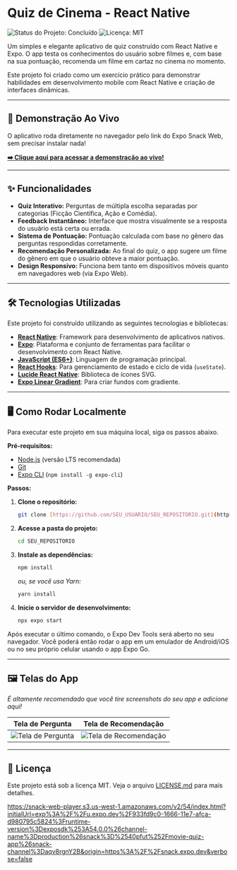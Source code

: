 # Quiz de Cinema - React Native

![Status do Projeto: Concluído](https://img.shields.io/badge/status-concluído-brightgreen)
![Licença: MIT](https://img.shields.io/badge/licença-MIT-blue)

Um simples e elegante aplicativo de quiz construído com React Native e Expo. O app testa os conhecimentos do usuário sobre filmes e, com base na sua pontuação, recomenda um filme em cartaz no cinema no momento.

Este projeto foi criado como um exercício prático para demonstrar habilidades em desenvolvimento mobile com React Native e criação de interfaces dinâmicas.

---

## 🚀 Demonstração Ao Vivo

O aplicativo roda diretamente no  navegador pelo link do Expo Snack Web, sem precisar instalar nada!

**[➡️ Clique aqui para acessar a demonstração ao vivo!](SEU_LINK_DO_EXPO_SNACK_AQUI)**

---

## ✨ Funcionalidades

* **Quiz Interativo:** Perguntas de múltipla escolha separadas por categorias (Ficção Científica, Ação e Comédia).
* **Feedback Instantâneo:** Interface que mostra visualmente se a resposta do usuário está certa ou errada.
* **Sistema de Pontuação:** Pontuação calculada com base no gênero das perguntas respondidas corretamente.
* **Recomendação Personalizada:** Ao final do quiz, o app sugere um filme do gênero em que o usuário obteve a maior pontuação.
* **Design Responsivo:** Funciona bem tanto em dispositivos móveis quanto em navegadores web (via Expo Web).

---

## 🛠️ Tecnologias Utilizadas

Este projeto foi construído utilizando as seguintes tecnologias e bibliotecas:

* [**React Native**](https://reactnative.dev/): Framework para desenvolvimento de aplicativos nativos.
* [**Expo**](https://expo.dev/): Plataforma e conjunto de ferramentas para facilitar o desenvolvimento com React Native.
* [**JavaScript (ES6+)**](https://developer.mozilla.org/pt-BR/docs/Web/JavaScript): Linguagem de programação principal.
* [**React Hooks**](https://pt-br.reactjs.org/docs/hooks-intro.html): Para gerenciamento de estado e ciclo de vida (`useState`).
* [**Lucide React Native**](https://lucide.dev/): Biblioteca de ícones SVG.
* [**Expo Linear Gradient**](https://docs.expo.dev/versions/latest/sdk/linear-gradient/): Para criar fundos com gradiente.

---

## 🖥️ Como Rodar Localmente

Para executar este projeto em sua máquina local, siga os passos abaixo.

**Pré-requisitos:**
* [Node.js](https://nodejs.org/en/) (versão LTS recomendada)
* [Git](https://git-scm.com/)
* [Expo CLI](https://docs.expo.dev/get-started/installation/) (`npm install -g expo-cli`)

**Passos:**

1.  **Clone o repositório:**
    ```bash
    git clone [https://github.com/SEU_USUARIO/SEU_REPOSITORIO.git](https://github.com/SEU_USUARIO/SEU_REPOSITORIO.git)
    ```

2.  **Acesse a pasta do projeto:**
    ```bash
    cd SEU_REPOSITORIO
    ```

3.  **Instale as dependências:**
    ```bash
    npm install
    ```
    *ou, se você usa Yarn:*
    ```bash
    yarn install
    ```

4.  **Inicie o servidor de desenvolvimento:**
    ```bash
    npx expo start
    ```

Após executar o último comando, o Expo Dev Tools será aberto no seu navegador. Você poderá então rodar o app em um emulador de Android/iOS ou no seu próprio celular usando o app Expo Go.

---

## 🖼️ Telas do App

*É altamente recomendado que você tire screenshots do seu app e adicione aqui!*

| Tela de Pergunta                                 | Tela de Recomendação                            |
| ------------------------------------------------ | ----------------------------------------------- |
| ![Tela de Pergunta](./caminho/para/sua/imagem1.png) | ![Tela de Recomendação](./caminho/para/sua/imagem2.png) |


---

## 📄 Licença

Este projeto está sob a licença MIT. Veja o arquivo [LICENSE.md](LICENSE.md) para mais detalhes.

https://snack-web-player.s3.us-west-1.amazonaws.com/v2/54/index.html?initialUrl=exp%3A%2F%2Fu.expo.dev%2F933fd9c0-1666-11e7-afca-d980795c5824%3Fruntime-version%3Dexposdk%253A54.0.0%26channel-name%3Dproduction%26snack%3D%2540pfut%252Fmovie-quiz-app%26snack-channel%3Daqv8rgnY2B&origin=https%3A%2F%2Fsnack.expo.dev&verbose=false
